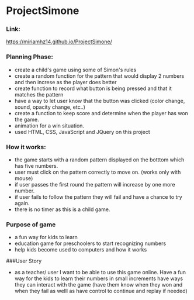 # ProjectSimone
### Link:
https://miriamhz14.github.io/ProjectSimone/

### Planning Phase:
- create a child's game using some of Simon's rules
- create a random function for the pattern that would display 2 numbers and then increse as the player does better
- create function to record what button is being pressed and that it matches the pattern
- have a way to let user know that the button was clicked (color change, sound, opacity change, etc..)
- create a function to keep score and determine when the player has won the game.
- animation for a win situation.
- used HTML, CSS, JavaScript and JQuery on this project


### How it works:
- the game starts with a random pattern displayed on the botttom which has five numbers.
- user must click on the pattern correctly to move on. (works only with mouse)
- if user passes the first round the pattern will increase by one more number.
- if user fails to follow the pattern they will fail and have a chance to try again.
- there is no timer as this is a child game.


### Purpose of game 
- a fun way for kids to learn
- education game for preschoolers to start recognizing numbers
- help kids become used to computers and how it works


###User Story
- as a teacher/ user  I want to be able to use this game online. Have a fun way for the kids to learn their numbers in small increments
   have ways they can interact with the game (have them know when they won and when they fail as welll as have control to continue and 
   replay if needed)
